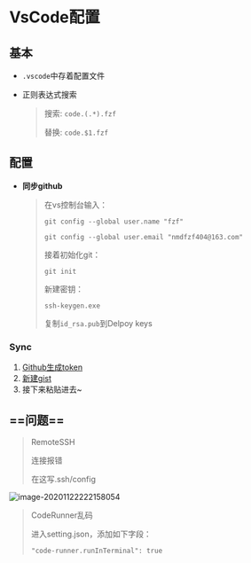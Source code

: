 <!-- 
title: VsCode
sort: 
--> 
# VsCode配置

## 基本

- `.vscode`中存着配置文件

- 正则表达式搜索

  > 搜索: `code.(.*).fzf`
  >
  > 替换:  `code.$1.fzf`

## 配置

- **同步github**

  > 在vs控制台输入：
  >
  > `git config --global user.name "fzf"`
  >
  > `git config --global user.email "nmdfzf404@163.com"`
  >
  > 接着初始化git：
  >
  > `git init`
  >
  > 新建密钥：
  >
  > `ssh-keygen.exe`
  >
  > 复制`id_rsa.pub`到Delpoy keys

### Sync

1. [Github生成token](https://github.com/settings/tokens)
2. [新建gist](https://gist.github.com/)
3. 接下来粘贴进去~

## ==问题==

> RemoteSSH
>
> 连接报错
>
> 在这写.ssh/config

![image-20201122222158054](https://gitee.com//nmdfzf404/Image-hosting/raw/master/2020/image-20201122222158054.png)

> CodeRunner乱码
>
> 进入setting.json，添加如下字段：
>
> `"code-runner.runInTerminal": true`

